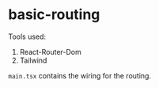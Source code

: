 # basic-routing

Tools used:

1. React-Router-Dom
2. Tailwind

`main.tsx` contains the wiring for the routing.
